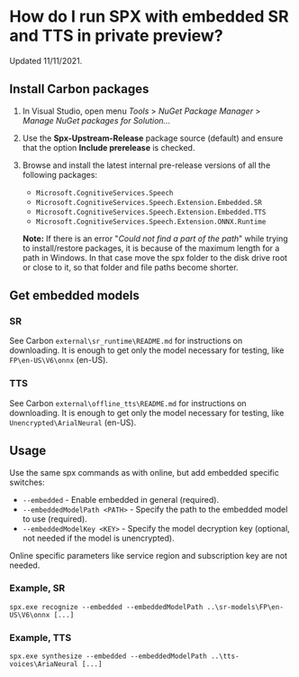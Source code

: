 # How do I run SPX with embedded SR and TTS in private preview?

Updated 11/11/2021.

## Install Carbon packages

1. In Visual Studio, open menu *Tools* \> *NuGet Package Manager* \> *Manage NuGet packages for Solution...*
1. Use the **Spx-Upstream-Release** package source (default) and ensure that the option **Include prerelease** is checked.
1. Browse and install the latest internal pre-release versions of all the following packages:
     * `Microsoft.CognitiveServices.Speech`
     * `Microsoft.CognitiveServices.Speech.Extension.Embedded.SR`
     * `Microsoft.CognitiveServices.Speech.Extension.Embedded.TTS`
     * `Microsoft.CognitiveServices.Speech.Extension.ONNX.Runtime`

   **Note:** If there is an error "*Could not find a part of the path*" while trying to install/restore packages, it is because of the maximum length for a path in Windows. In that case move the spx folder to the disk drive root or close to it, so that folder and file paths become shorter.

## Get embedded models

### SR

See Carbon `external\sr_runtime\README.md` for instructions on downloading. It is enough to get only the model necessary for testing, like `FP\en-US\V6\onnx` (en-US).

### TTS

See Carbon `external\offline_tts\README.md` for instructions on downloading. It is enough to get only the model necessary for testing, like `Unencrypted\ArialNeural` (en-US).

## Usage

Use the same spx commands as with online, but add embedded specific switches:
* `--embedded` - Enable embedded in general (required).
* `--embeddedModelPath <PATH>` - Specify the path to the embedded model to use (required).
* `--embeddedModelKey <KEY>` - Specify the model decryption key (optional, not needed if the model is unencrypted).

Online specific parameters like service region and subscription key are not needed.

### Example, SR

```
spx.exe recognize --embedded --embeddedModelPath ..\sr-models\FP\en-US\V6\onnx [...]
```

### Example, TTS

```
spx.exe synthesize --embedded --embeddedModelPath ..\tts-voices\AriaNeural [...]
```